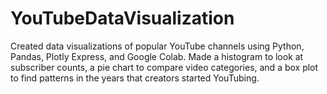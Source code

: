# YouTubeDataVisualization

Created data visualizations of popular YouTube channels using Python, Pandas, Plotly Express, and Google Colab. Made a histogram to look at subscriber counts, a pie chart to compare video categories, and a box plot to find patterns in the years that creators started YouTubing.
